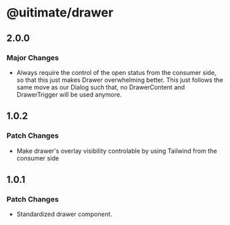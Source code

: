 # @uitimate/drawer

## 2.0.0

### Major Changes

- Always require the control of the open status from the consumer side, so that this just makes Drawer overwhelming better.
  This just follows the same move as our Dialog such that, no DrawerContent and DrawerTrigger will be used anymore.

## 1.0.2

### Patch Changes

- Make drawer's overlay visibility controlable by using Tailwind from the consumer side

## 1.0.1

### Patch Changes

- Standardized drawer component.
